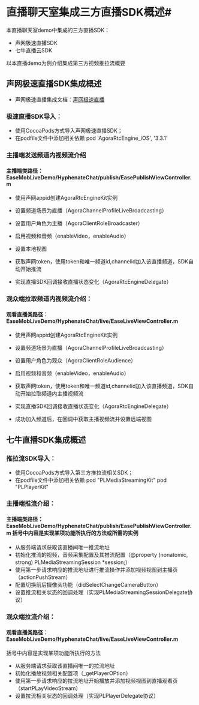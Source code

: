 # 直播聊天室集成三方直播SDK概述#

本直播聊天室demo中集成的三方直播SDK：
- 声网极速直播SDK   
- 七牛直播云SDK 

以本直播demo为例介绍集成第三方视频推拉流概要

## 声网极速直播SDK集成概述 ##

- 声网极速直播集成文档：[声网极速直播](https://docs.agora.io/cn/live-streaming/start_live_standard_ios?platform=iOS)

### 极速直播SDK导入： ###
- 使用CocoaPods方式导入声网极速直播SDK；
- 在podfile文件中添加相关依赖   pod 'AgoraRtcEngine_iOS', '3.3.1'

### 主播端发送频道内视频流介绍 ###

#### 主播端类路径：EaseMobLiveDemo/HyphenateChat/publish/EasePublishViewController.m

- 使用声网appid创建AgoraRtcEngineKit实例
- 设置频道场景为直播（AgoraChannelProfileLiveBroadcasting）
- 设置用户角色为主播（AgoraClientRoleBroadcaster）
- 启用视频和音频（enableVideo，enableAudio）
- 设置本地视图
- 获取声网token，使用token和唯一频道id,channelid加入该直播频道，SDK自动开始推流

- 实现直播SDK回调接收直播状态变化（AgoraRtcEngineDelegate）

### 观众端拉取频道内视频流介绍： ###

#### 观看直播类路径：EaseMobLiveDemo/HyphenateChat/live/EaseLiveViewController.m

- 使用声网appid创建AgoraRtcEngineKit实例
- 设置频道场景为直播（AgoraChannelProfileLiveBroadcasting）
- 设置用户角色为观众（AgoraClientRoleAudience）
- 启用视频和音频（enableVideo，enableAudio）
- 获取声网token，使用token和唯一频道id,channelid加入该直播频道，SDK自动开始拉取频道内主播视频流

- 实现直播SDK回调接收直播状态变化（AgoraRtcEngineDelegate）
- 成功加入频道后，在回调中获取主播视频流并设置远端视图


## 七牛直播SDK集成概述 ##

### 推拉流SDK导入： ###
- 使用CocoaPods方式导入第三方推拉流相关SDK；
- 在podfile文件中添加相关依赖   pod "PLMediaStreamingKit" pod "PLPlayerKit"

### 主播端推流介绍： ###

#### 主播端类路径：EaseMobLiveDemo/HyphenateChat/publish/EasePublishViewController.m    括号中内容是实现某项功能所执行的方法或所需的实例    

- 从服务端请求获取该直播间唯一推流地址
- 初始化推流的视频，音频采集配置及其推流配置（@property (nonatomic, strong) PLMediaStreamingSession *session;）
- 使用第一步请求响应的推流地址进行推流操作并添加视频视图到主播页（actionPushStream）
- 配置切换前后摄像头功能（didSelectChangeCameraButton）
- 设置推流相关状态的回调处理（实现PLMediaStreamingSessionDelegate协议）

### 观众端拉流介绍： ###

#### 观看直播类路径：EaseMobLiveDemo/HyphenateChat/live/EaseLiveViewController.m
括号中内容是实现某项功能所执行的方法    


- 从服务端请求获取该直播间唯一的拉流地址
- 初始化播放视频相关配置项（_getPlayerOPtion）
- 使用第一步请求响应的拉流地址开始播放并添加视频视图到直播观看页（startPLayVideoStream）
- 设置拉流相关状态的回调处理（实现PLPlayerDelegate协议）
